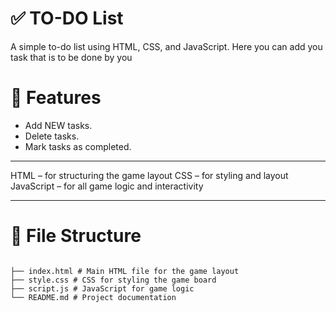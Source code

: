 # ✅ TO-DO List
A simple to-do list using HTML, CSS, and JavaScript. Here you can add you task that is to be done by you


# 🚀 Features
- Add NEW tasks.
- Delete tasks.
- Mark tasks as completed.

---

HTML – for structuring the game layout
CSS – for styling and layout
JavaScript – for all game logic and interactivity

---


# 📂 File Structure
```

├── index.html # Main HTML file for the game layout
├── style.css # CSS for styling the game board
├── script.js # JavaScript for game logic
└── README.md # Project documentation
```
